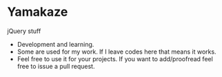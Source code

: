 # Yamakaze
jQuery stuff

- Development and learning.
- Some are used for my work. If I leave codes here that means it works.
- Feel free to use it for your projects. If you want to add/proofread feel free to issue a pull request.

